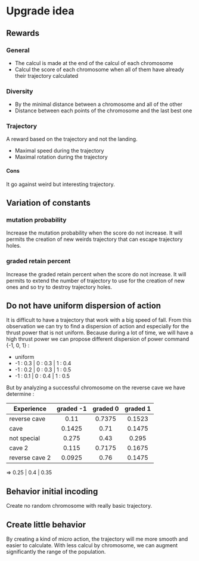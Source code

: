 # Upgrade idea

## Rewards

### General
* The calcul is made at the end of the calcul of each chromosome
* Calcul the score of each chromosome when all of them have already their trajectory calculated


### Diversity
* By the minimal distance between a chromosome and all of the other
* Distance between each points of the chromosome and the last best one


### Trajectory
A reward based on the trajectory and not the landing.
* Maximal speed during the trajectory
* Maximal rotation during the trajectory

#### Cons
It go against weird but interesting trajectory.

## Variation of constants 
### mutation probability
Increase the mutation probability when the score do not increase. 
It will permits the creation of new weirds trajectory that can escape trajectory holes.

### graded retain percent
Increase the graded retain percent when the score do not increase.
It will permits to extend the number of trajectory to use for the creation of new ones and so try to destroy trajectory holes.

## Do not have uniform dispersion of action

It is difficult to have a trajectory that work with a big speed of fall. From this observation we can try to find a dispersion of action and especially for the thrust power that is not uniform. 
Because during a lot of time, we will have a high thrust power we can propose different dispersion of power command {-1, 0, 1} :
* uniform
* -1 : 0.3 | 0 : 0.3 | 1 : 0.4
* -1 : 0.2 | 0 : 0.3 | 1 : 0.5
* -1 : 0.1 | 0 : 0.4 | 1 : 0.5

But by analyzing a successful chromosome on the reverse cave we have determine : 

| Experience   | graded -1 | graded 0 | graded 1 |
|---           | :-:       | :-:      | :-:      |
|reverse cave  |0.11       |0.7375    |0.1523    |
|cave          |0.1425     |0.71      |0.1475    |  
|not special   |0.275      |0.43      |0.295     |
|cave 2        |0.115      |0.7175    |0.1675    |
|reverse cave 2|0.0925     |0.76      |0.1475    |

=> 0.25 | 0.4 | 0.35

## Behavior initial incoding
Create no random chromosome with really basic trajectory.

## Create little behavior 
By creating a kind of micro action, the trajectory will me more smooth and easier to calculate. With less calcul by chromosome, we can augment significantly the range of the population.



